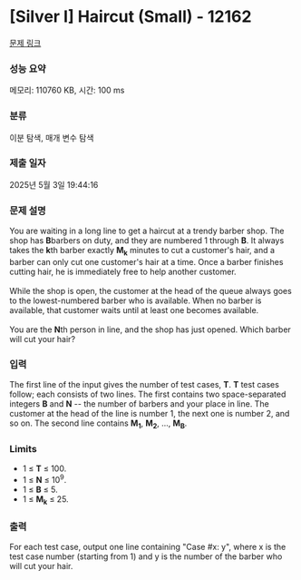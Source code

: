 # [Silver I] Haircut (Small) - 12162 

[문제 링크](https://www.acmicpc.net/problem/12162) 

### 성능 요약

메모리: 110760 KB, 시간: 100 ms

### 분류

이분 탐색, 매개 변수 탐색

### 제출 일자

2025년 5월 3일 19:44:16

### 문제 설명

<p>You are waiting in a long line to get a haircut at a trendy barber shop. The shop has <strong>B</strong>barbers on duty, and they are numbered 1 through <strong>B</strong>. It always takes the <strong>k</strong>th barber exactly <strong>M<sub>k</sub></strong> minutes to cut a customer's hair, and a barber can only cut one customer's hair at a time. Once a barber finishes cutting hair, he is immediately free to help another customer.<br>
<br>
While the shop is open, the customer at the head of the queue always goes to the lowest-numbered barber who is available. When no barber is available, that customer waits until at least one becomes available.<br>
<br>
You are the <strong>N</strong>th person in line, and the shop has just opened. Which barber will cut your hair?</p>

### 입력 

 <p>The first line of the input gives the number of test cases, <strong>T</strong>. <strong>T</strong> test cases follow; each consists of two lines. The first contains two space-separated integers <strong>B</strong> and <strong>N</strong> -- the number of barbers and your place in line. The customer at the head of the line is number 1, the next one is number 2, and so on. The second line contains <strong>M<sub>1</sub></strong>, <strong>M<sub>2</sub></strong>, ..., <strong>M<sub>B</sub></strong>.</p>

<div>
<h3>Limits</h3>

<ul>
	<li>1 ≤ <strong>T</strong> ≤ 100.</li>
	<li>1 ≤ <strong>N</strong> ≤ 10<sup>9</sup>.</li>
	<li>1 ≤ <strong>B</strong> ≤ 5.</li>
	<li>1 ≤ <strong>M<sub>k</sub></strong> ≤ 25.</li>
</ul>
</div>

### 출력 

 <p>For each test case, output one line containing "Case #x: y", where x is the test case number (starting from 1) and y is the number of the barber who will cut your hair.</p>

